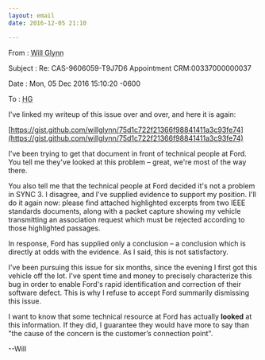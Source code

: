 ```yaml
---
layout: email
date: 2016-12-05 21:10

---
```

From
: <abbr class='person' title='me'>Will Glynn</abbr>

Subject
: Re: CAS-9606059-T9J7D6 Appointment CRM:00337000000037

Date
: Mon, 05 Dec 2016 15:10:20 -0600

To
: <abbr class='person' title='Regional Customer Service Manager #2, Ford Customer Relationship Center'>HG</abbr>


I've linked my writeup of this issue over and over, and here it is again:

[https://gist.github.com/willglynn/75d1c722f21366f98841411a3c93fe74](https://gist.github.com/willglynn/75d1c722f21366f98841411a3c93fe74)

I've been trying to get that document in front of technical people at Ford. You tell me they've looked at this problem – great, we're most of the way there.

You also tell me that the technical people at Ford decided it's not a problem in SYNC 3. I disagree, and I've supplied evidence to support my position. I'll do it again now: please find attached highlighted excerpts from two IEEE standards documents, along with a packet capture showing my vehicle transmitting an association request which must be rejected according to those highlighted passages.

In response, Ford has supplied only a conclusion – a conclusion which is directly at odds with the evidence. As I said, this is not satisfactory.

I've been pursuing this issue for six months, since the evening I first got this vehicle off the lot. I've spent time and money to precisely characterize this bug in order to enable Ford's rapid identification and correction of their software defect. This is why I refuse to accept Ford summarily dismissing this issue.

I want to know that some technical resource at Ford has actually **looked** at this information. If they did, I guarantee they would have more to say than "the cause of the concern is the customer’s connection point".

--Will
